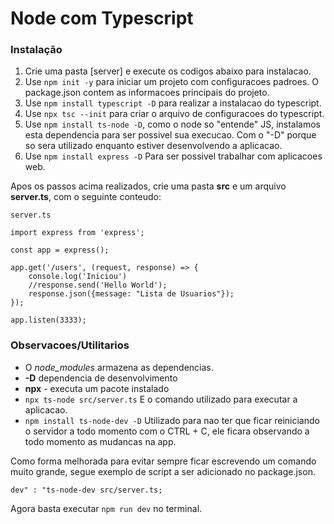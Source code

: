 # Node com Typescript

### **Instalação**

1. Crie uma pasta [server] e execute os codigos abaixo para instalacao. 
1. Use `npm init -y` para iniciar um projeto com configuracoes padroes. O package.json contem as informacoes principais do projeto.
1. Use `npm install typescript -D` para realizar a instalacao do typescript.
1. Use `npx tsc --init` para criar o arquivo de configuracoes do typescript.
1. Use `npm install ts-node -D`, como o node so "entende" JS, instalamos esta dependencia para ser possivel sua execucao. Com o "-D" porque so sera utilizado enquanto estiver desenvolvendo a aplicacao.
1. Use `npm install express -D` Para ser possivel trabalhar com aplicacoes web.

Apos os passos acima realizados, crie uma pasta **src** e um arquivo **server.ts**, com o seguinte conteudo:

```
server.ts

import express from 'express';

const app = express();

app.get('/users', (request, response) => {
    console.log('Iniciou')
    //response.send('Hello World');
    response.json({message: "Lista de Usuarios"});
});

app.listen(3333);
```

### **Observacoes/Utilitarios**

- O *node_modules* armazena as dependencias.
- **-D** dependencia de desenvolvimento
- **npx** - executa um pacote instalado
- `npx ts-node src/server.ts` E o comando utilizado para executar a aplicacao.
- `npm install ts-node-dev -D` Utilizado para nao ter que ficar reiniciando o servidor a todo momento com o CTRL + C, ele ficara observando a todo momento as mudancas na app.

Como forma melhorada para evitar sempre ficar escrevendo um comando muito grande, segue exemplo de script a ser adicionado no package.json.

`dev" : "ts-node-dev src/server.ts;`

Agora basta executar `npm run dev` no terminal.
